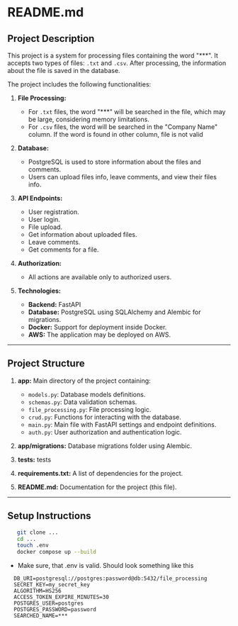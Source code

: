 # README.md

## Project Description

This project is a system for processing files containing the word "***". It accepts two types of files: `.txt` and `.csv`. After processing, the information about the file is saved in the database.

The project includes the following functionalities:

1. **File Processing:**
   - For `.txt` files, the word "***" will be searched in the file, which may be large, considering memory limitations.
   - For `.csv` files, the word will be searched in the "Company Name" column. If the word is found in other column, file is not valid
2. **Database:**
   - PostgreSQL is used to store information about the files and comments.
   - Users can upload files info, leave comments, and view their files info.
3. **API Endpoints:**
   - User registration.
   - User login.
   - File upload.
   - Get information about uploaded files.
   - Leave comments.
   - Get comments for a file.

4. **Authorization:**
   - All actions are available only to authorized users.

5. **Technologies:**
   - **Backend:** FastAPI
   - **Database:** PostgreSQL using SQLAlchemy and Alembic for migrations.
   - **Docker:** Support for deployment inside Docker.
   - **AWS:** The application may be deployed on AWS.

---

## Project Structure

1. **app:** Main directory of the project containing:
   - `models.py`: Database models definitions.
   - `schemas.py`: Data validation schemas.
   - `file_processing.py`: File processing logic.
   - `crud.py`: Functions for interacting with the database.
   - `main.py`: Main file with FastAPI settings and endpoint definitions.
   - `auth.py`: User authorization and authentication logic.

2. **app/migrations:** Database migrations folder using Alembic.

3. **tests:** tests

4. **requirements.txt:** A list of dependencies for the project.

5. **README.md:** Documentation for the project (this file).

---

## Setup Instructions

   ```bash
      git clone ...
      cd ...
      touch .env
      docker compose up --build
   ```
 - Make sure, that .env is valid. Should look something like this
 ```
   DB_URI=postgresql://postgres:password@db:5432/file_processing
   SECRET_KEY=my_secret_key
   ALGORITHM=HS256
   ACCESS_TOKEN_EXPIRE_MINUTES=30
   POSTGRES_USER=postgres
   POSTGRES_PASSWORD=password
   SEARCHED_NAME=***
